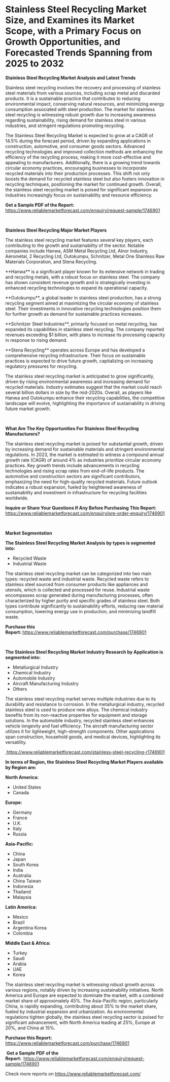 <p><h1>Stainless Steel Recycling Market Size, and Examines its Market Scope, with a Primary Focus on Growth Opportunities, and Forecasted Trends Spanning from 2025 to 2032</h1></p><p><strong>Stainless Steel Recycling Market Analysis and Latest Trends</strong></p>
<p><p>Stainless steel recycling involves the recovery and processing of stainless steel materials from various sources, including scrap metal and discarded products. It is a sustainable practice that contributes to reducing environmental impact, conserving natural resources, and minimizing energy consumption associated with steel production. The market for stainless steel recycling is witnessing robust growth due to increasing awareness regarding sustainability, rising demand for stainless steel in various industries, and stringent regulations promoting recycling.</p><p>The Stainless Steel Recycling Market is expected to grow at a CAGR of 14.5% during the forecast period, driven by expanding applications in construction, automotive, and consumer goods sectors. Advanced recycling technologies and improved collection methods are enhancing the efficiency of the recycling process, making it more cost-effective and appealing to manufacturers. Additionally, there is a growing trend towards circular economy practices, encouraging businesses to incorporate recycled materials into their production processes. This shift not only boosts the demand for recycled stainless steel but also fosters innovation in recycling techniques, positioning the market for continued growth. Overall, the stainless steel recycling market is poised for significant expansion as industries increasingly focus on sustainability and resource efficiency.</p></p>
<p><strong>Get a Sample PDF of the Report:&nbsp;</strong> <a href="https://www.reliablemarketforecast.com/enquiry/request-sample/1746901?utm_campaign=3223&utm_medium=2&utm_source=Github&utm_content=ia&utm_term=01042025&utm_id=stainless-steel-recycling">https://www.reliablemarketforecast.com/enquiry/request-sample/1746901</a></p>
<p>&nbsp;</p>
<p><strong>Stainless Steel Recycling Major Market Players</strong></p>
<p><p>The stainless steel recycling market features several key players, each contributing to the growth and sustainability of the sector. Notable companies include Hanwa, ASM Metal Recycling Ltd, Alnor Industry, Aérométal, 2 Recycling Ltd, Outokumpu, Schnitzer, Metal One Stainless Raw Materials Corporation, and Stena Recycling.</p><p>**Hanwa** is a significant player known for its extensive network in trading and recycling metals, with a robust focus on stainless steel. The company has shown consistent revenue growth and is strategically investing in enhanced recycling technologies to expand its operational capacity.</p><p>**Outokumpu**, a global leader in stainless steel production, has a strong recycling segment aimed at maximizing the circular economy of stainless steel. Their investments in innovative recycling technologies position them for further growth as demand for sustainable practices increases.</p><p>**Schnitzer Steel Industries**, primarily focused on metal recycling, has expanded its capabilities in stainless steel recycling. The company reported revenues exceeding $1 billion, with plans to increase its processing capacity in response to rising demand.</p><p>**Stena Recycling** operates across Europe and has developed a comprehensive recycling infrastructure. Their focus on sustainable practices is expected to drive future growth, capitalizing on increasing regulatory pressures for recycling.</p><p>The stainless steel recycling market is anticipated to grow significantly, driven by rising environmental awareness and increasing demand for recycled materials. Industry estimates suggest that the market could reach several billion dollars in size by the mid-2020s. Overall, as players like Hanwa and Outokumpu enhance their recycling capabilities, the competitive landscape will evolve, highlighting the importance of sustainability in driving future market growth.</p></p>
<p>&nbsp;</p>
<p><strong>What Are The Key Opportunities For Stainless Steel Recycling Manufacturers?</strong></p>
<p><p>The stainless steel recycling market is poised for substantial growth, driven by increasing demand for sustainable materials and stringent environmental regulations. In 2023, the market is estimated to witness a compound annual growth rate (CAGR) of around 4% as industries prioritize circular economy practices. Key growth trends include advancements in recycling technologies and rising scrap rates from end-of-life products. The automotive and construction sectors are significant contributors, emphasizing the need for high-quality recycled materials. Future outlook indicates a robust expansion, fueled by heightened awareness of sustainability and investment in infrastructure for recycling facilities worldwide.</p></p>
<p><strong>Inquire or Share Your Questions If Any Before Purchasing This Report:</strong> <a href="https://www.reliablemarketforecast.com/enquiry/pre-order-enquiry/1746901?utm_campaign=3223&utm_medium=2&utm_source=Github&utm_content=ia&utm_term=01042025&utm_id=stainless-steel-recycling">https://www.reliablemarketforecast.com/enquiry/pre-order-enquiry/1746901</a></p>
<p>&nbsp;</p>
<p><strong>Market Segmentation</strong></p>
<p><strong>The Stainless Steel Recycling Market Analysis by types is segmented into:</strong></p>
<p><ul><li>Recycled Waste</li><li>Industrial Waste</li></ul></p>
<p><p>The stainless steel recycling market can be categorized into two main types: recycled waste and industrial waste. Recycled waste refers to stainless steel sourced from consumer products like appliances and utensils, which is collected and processed for reuse. Industrial waste encompasses scrap generated during manufacturing processes, often characterized by higher purity and specific grades of stainless steel. Both types contribute significantly to sustainability efforts, reducing raw material consumption, lowering energy use in production, and minimizing landfill waste.</p></p>
<p><strong>Purchase this Report:&nbsp;</strong><a href="https://www.reliablemarketforecast.com/purchase/1746901?utm_campaign=3223&utm_medium=2&utm_source=Github&utm_content=ia&utm_term=01042025&utm_id=stainless-steel-recycling">https://www.reliablemarketforecast.com/purchase/1746901</a></p>
<p>&nbsp;</p>
<p><strong>The Stainless Steel Recycling Market Industry Research by Application is segmented into:</strong></p>
<p><ul><li>Metallurgical Industry</li><li>Chemical Industry</li><li>Automobile Industry</li><li>Aircraft Manufacturing Industry</li><li>Others</li></ul></p>
<p><p>The stainless steel recycling market serves multiple industries due to its durability and resistance to corrosion. In the metallurgical industry, recycled stainless steel is used to produce new alloys. The chemical industry benefits from its non-reactive properties for equipment and storage solutions. In the automobile industry, recycled stainless steel enhances vehicle longevity and fuel efficiency. The aircraft manufacturing sector utilizes it for lightweight, high-strength components. Other applications span construction, household goods, and medical devices, highlighting its versatility.</p></p>
<p><a href="https://www.reliablemarketforecast.com/stainless-steel-recycling-r1746901?utm_campaign=3223&utm_medium=2&utm_source=Github&utm_content=ia&utm_term=01042025&utm_id=stainless-steel-recycling">&nbsp;https://www.reliablemarketforecast.com/stainless-steel-recycling-r1746901</a></p>
<p><strong>In terms of Region, the Stainless Steel Recycling Market Players available by Region are:</strong></p>
<p>
    <p> <strong> North America: </strong>
        <ul>
            <li>United States</li>
            <li>Canada</li>
        </ul>
        </p> 
    <p> <strong> Europe: </strong>
        <ul>
            <li>Germany</li>
            <li>France</li>
            <li>U.K.</li>
            <li>Italy</li>
            <li>Russia</li>
        </ul>
        </p> 
    <p> <strong> Asia-Pacific: </strong>
        <ul>
            <li>China</li>
            <li>Japan</li>
            <li>South Korea</li>
            <li>India</li>
            <li>Australia</li>
            <li>China Taiwan</li>
            <li>Indonesia</li>
            <li>Thailand</li>
            <li>Malaysia</li>
        </ul>
        </p> 
    <p> <strong> Latin America: </strong>
        <ul>
            <li>Mexico</li>
            <li>Brazil</li>
            <li>Argentina Korea</li>
            <li>Colombia</li>
        </ul>
        </p> 
    <p> <strong> Middle East & Africa: </strong>
        <ul>
            <li>Turkey</li>
            <li>Saudi</li>
            <li>Arabia</li>
            <li>UAE</li>
            <li>Korea</li>
        </ul>
    </p>
    </p>
<p><p>The stainless steel recycling market is witnessing robust growth across various regions, notably driven by increasing sustainability initiatives. North America and Europe are expected to dominate the market, with a combined market share of approximately 45%. The Asia-Pacific region, particularly China, is rapidly expanding, contributing about 35% to the market share, fueled by industrial expansion and urbanization. As environmental regulations tighten globally, the stainless steel recycling sector is poised for significant advancement, with North America leading at 25%, Europe at 20%, and China at 15%.</p></p>
<p><strong>Purchase this Report: </strong><a href="https://www.reliablemarketforecast.com/purchase/1746901?utm_campaign=3223&utm_medium=2&utm_source=Github&utm_content=ia&utm_term=01042025&utm_id=stainless-steel-recycling">https://www.reliablemarketforecast.com/purchase/1746901</a></p>
<p>&nbsp;<strong>Get a Sample PDF of the Report:&nbsp;&nbsp;</strong><a href="https://www.reliablemarketforecast.com/enquiry/request-sample/1746901?utm_campaign=3223&utm_medium=2&utm_source=Github&utm_content=ia&utm_term=01042025&utm_id=stainless-steel-recycling">https://www.reliablemarketforecast.com/enquiry/request-sample/1746901</a></p>
<p><strong></strong></p>
<p>Check more reports on <a href="https://www.reliablemarketforecast.com/?utm_campaign=3223&utm_medium=2&utm_source=Github&utm_content=ia&utm_term=01042025&utm_id=stainless-steel-recycling">https://www.reliablemarketforecast.com/</a></p>